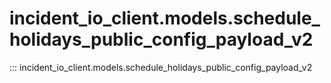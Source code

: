 # incident_io_client.models.schedule_holidays_public_config_payload_v2

::: incident_io_client.models.schedule_holidays_public_config_payload_v2
